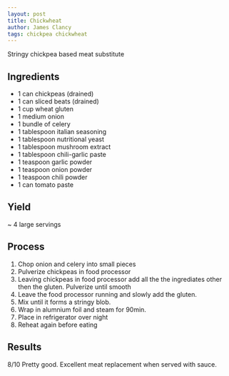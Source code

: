 ```yaml
---
layout: post
title: Chickwheat
author: James Clancy
tags: chickpea chickwheat
---
```


Stringy chickpea based meat substitute

## Ingredients

- 1 can chickpeas (drained)
- 1 can sliced beats (drained)
- 1 cup wheat gluten
- 1 medium onion
- 1 bundle of celery
- 1 tablespoon italian seasoning
- 1 tablespoon nutritional yeast
- 1 tablespoon mushroom extract
- 1 tablespoon chili-garlic paste
- 1 teaspoon garlic powder
- 1 teaspoon onion powder
- 1 teaspoon chili powder
- 1 can tomato paste

## Yield

~ 4 large servings

## Process

1. Chop onion and celery into small pieces
2. Pulverize chickpeas in food processor 
3. Leaving chickpeas in food processor add all the the ingrediates other then the gluten. Pulverize until smooth
4. Leave the food processor running and slowly add the gluten.
5. Mix until it forms a stringy blob.
6. Wrap in alumnium foil and steam for 90min.
7. Place in refrigerator over night
8. Reheat again before eating

## Results 

8/10 Pretty good. Excellent meat replacement when served with sauce. 